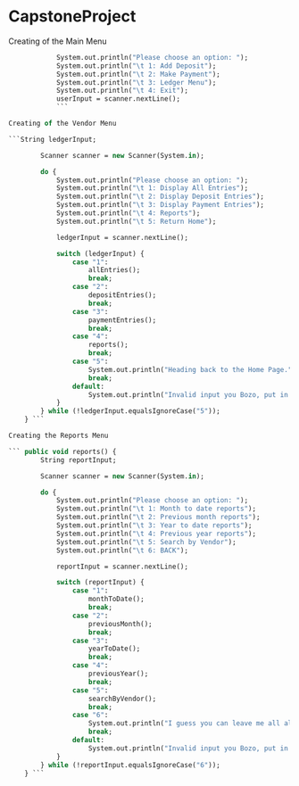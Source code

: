 # CapstoneProject
Creating of the Main Menu

``` do {
            System.out.println("Please choose an option: ");
            System.out.println("\t 1: Add Deposit");
            System.out.println("\t 2: Make Payment");
            System.out.println("\t 3: Ledger Menu");
            System.out.println("\t 4: Exit");
            userInput = scanner.nextLine();
            ```

Creating of the Vendor Menu

```String ledgerInput;

        Scanner scanner = new Scanner(System.in);

        do {
            System.out.println("Please choose an option: ");
            System.out.println("\t 1: Display All Entries");
            System.out.println("\t 2: Display Deposit Entries");
            System.out.println("\t 3: Display Payment Entries");
            System.out.println("\t 4: Reports");
            System.out.println("\t 5: Return Home");

            ledgerInput = scanner.nextLine();

            switch (ledgerInput) {
                case "1":
                    allEntries();
                    break;
                case "2":
                    depositEntries();
                    break;
                case "3":
                    paymentEntries();
                    break;
                case "4":
                    reports();
                    break;
                case "5":
                    System.out.println("Heading back to the Home Page.");
                    break;
                default:
                    System.out.println("Invalid input you Bozo, put in the right number next time.");
            }
        } while (!ledgerInput.equalsIgnoreCase("5"));
    } ```

Creating the Reports Menu

``` public void reports() {
        String reportInput;

        Scanner scanner = new Scanner(System.in);

        do {
            System.out.println("Please choose an option: ");
            System.out.println("\t 1: Month to date reports");
            System.out.println("\t 2: Previous month reports");
            System.out.println("\t 3: Year to date reports");
            System.out.println("\t 4: Previous year reports");
            System.out.println("\t 5: Search by Vendor");
            System.out.println("\t 6: BACK");

            reportInput = scanner.nextLine();

            switch (reportInput) {
                case "1":
                    monthToDate();
                    break;
                case "2":
                    previousMonth();
                    break;
                case "3":
                    yearToDate();
                    break;
                case "4":
                    previousYear();
                    break;
                case "5":
                    searchByVendor();
                    break;
                case "6":
                    System.out.println("I guess you can leave me all alone by myself then");
                    break;
                default:
                    System.out.println("Invalid input you Bozo, put in the right name next time.");
            }
        } while (!reportInput.equalsIgnoreCase("6"));
    } ```
